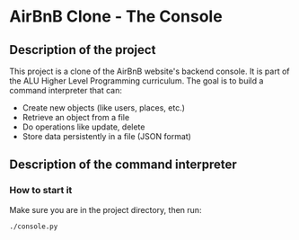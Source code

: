 # AirBnB Clone - The Console

## Description of the project

This project is a clone of the AirBnB website's backend console. It is part of the ALU Higher Level Programming curriculum. The goal is to build a command interpreter that can:

- Create new objects (like users, places, etc.)
- Retrieve an object from a file
- Do operations like update, delete
- Store data persistently in a file (JSON format)

## Description of the command interpreter

### How to start it

Make sure you are in the project directory, then run:

```bash
./console.py

